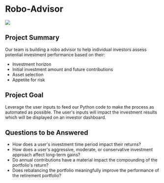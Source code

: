 # Robo-Advisor

![](https://digital.hbs.edu/platform-rctom/wp-content/uploads/sites/4/2018/11/investorjunkie-robo-advisors-4-1-421x200.jpg)

## Project Summary ##

Our team is building a robo advisor to help individual investors assess potential investment performance based on their:

- Investment horizon
- Initial investment amount and future contributions
- Asset selection
- Appetite for risk

## Project Goal ##

Leverage the user inputs to feed our Python code to make the process as automated as possible. The user's inputs will impact the investment results which will be displayed on an investor dashboard. 

## Questions to be Answered ##

- How does a user's investment time period impact their returns? 
- How does a user's aggressive, moderate, or conservative investment approach affect long-term gains?
- Do annual contributions have a material impact the compounding of the portfolio's return?
- Does rebalancing the portfolio meaningfully improve the performance of the retirement portfolio?
